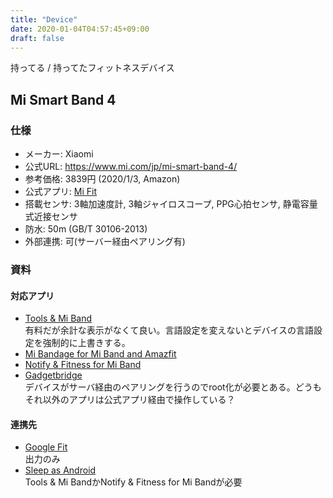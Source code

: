 ```yaml
---
title: "Device"
date: 2020-01-04T04:57:45+09:00
draft: false
---
```


持ってる / 持ってたフィットネスデバイス

## Mi Smart Band 4
### 仕様
* メーカー: Xiaomi
* 公式URL: https://www.mi.com/jp/mi-smart-band-4/
* 参考価格: 3839円 (2020/1/3, Amazon)
* 公式アプリ: [Mi Fit](https://play.google.com/store/apps/details?id=com.xiaomi.hm.health)
* 搭載センサ: 3軸加速度計, 3軸ジャイロスコープ, PPG心拍センサ, 静電容量式近接センサ
* 防水: 50m (GB/T 30106-2013)
* 外部連携: 可(サーバー経由ペアリング有)

### 資料
#### 対応アプリ
* [Tools & Mi Band](https://play.google.com/store/apps/details?id=cz.zdenekhorak.mibandtools)  
有料だが余計な表示がなくて良い。言語設定を変えないとデバイスの言語設定を強制的に上書きする。
* [Mi Bandage for Mi Band and Amazfit](https://play.google.com/store/apps/details?id=hu.tiborsosdevs.mibandage)
* [Notify & Fitness for Mi Band](https://play.google.com/store/apps/details?id=com.mc.miband1)
* [Gadgetbridge](https://codeberg.org/Freeyourgadget/Gadgetbridge/)  
デバイスがサーバ経由のペアリングを行うのでroot化が必要とある。どうもそれ以外のアプリは公式アプリ経由で操作している？

#### 連携先
* [Google Fit](https://play.google.com/store/apps/details?id=com.google.android.apps.fitness)  
出力のみ
* [Sleep as Android](https://play.google.com/store/apps/details?id=com.urbandroid.sleep&hl=ja)  
Tools & Mi BandかNotify & Fitness for Mi Bandが必要
